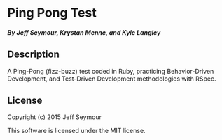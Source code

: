 # Ping Pong Test

##### By Jeff Seymour, Krystan Menne, and Kyle Langley

## Description
A Ping-Pong (fizz-buzz) test coded in Ruby, practicing Behavior-Driven Development, and Test-Driven Development methodologies with RSpec.

## License
Copyright (c) 2015 Jeff Seymour

This software is licensed under the MIT license.
